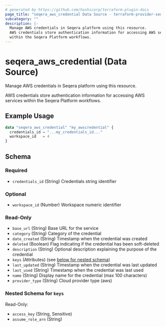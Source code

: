 ```yaml
---
# generated by https://github.com/hashicorp/terraform-plugin-docs
page_title: "seqera_aws_credential Data Source - terraform-provider-seqera"
subcategory: ""
description: |-
  Manage AWS credentials in Seqera platform using this resource.
  AWS credentials store authentication information for accessing AWS services
  within the Seqera Platform workflows.
---
```


# seqera_aws_credential (Data Source)

Manage AWS credentials in Seqera platform using this resource.

AWS credentials store authentication information for accessing AWS services
within the Seqera Platform workflows.

## Example Usage

```terraform
data "seqera_aws_credential" "my_awscredential" {
  credentials_id = "...my_credentials_id..."
  workspace_id   = 4
}
```

<!-- schema generated by tfplugindocs -->
## Schema

### Required

- `credentials_id` (String) Credentials string identifier

### Optional

- `workspace_id` (Number) Workspace numeric identifier

### Read-Only

- `base_url` (String) Base URL for the service
- `category` (String) Category of the credential
- `date_created` (String) Timestamp when the credential was created
- `deleted` (Boolean) Flag indicating if the credential has been soft-deleted
- `description` (String) Optional description explaining the purpose of the credential
- `keys` (Attributes) (see [below for nested schema](#nestedatt--keys))
- `last_updated` (String) Timestamp when the credential was last updated
- `last_used` (String) Timestamp when the credential was last used
- `name` (String) Display name for the credential (max 100 characters)
- `provider_type` (String) Cloud provider type (aws)

<a id="nestedatt--keys"></a>
### Nested Schema for `keys`

Read-Only:

- `access_key` (String, Sensitive)
- `assume_role_arn` (String)
